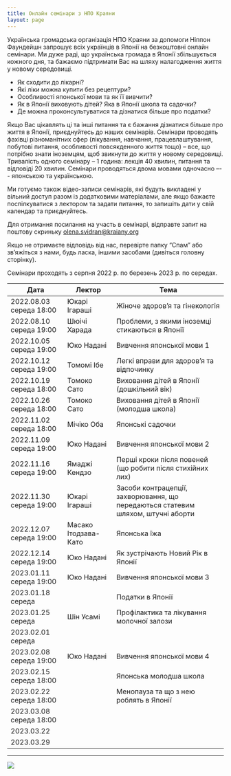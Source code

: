 ```yaml
---
title: Онлайн семінари з НПО Краяни
layout: page
---
```


Українська громадська організація НПО Краяни за допомоги Ніппон Фаундейшн запрошує всіх українців в Японії на безкоштовні онлайн семінари. Ми дуже раді, що українська громада в Японії збільшується кожного дня, та бажаємо підтримати Вас на шляху налагодження життя у новому середовищі.

- Як сходити до лікарні?
- Які ліки можна купити без рецептури?
- Особливості японської мови та як її вивчити?
- Як в Японії виховують дітей? Яка в Японії школа та садочки?
- Де можна проконсультуватися та дізнатися більше про податки?

Якщо Вас цікавлять ці та інші питання та є бажання дізнатися більше про життя в Японії, приєднуйтесь до наших семінарів.  Семінари проводять фахівці різноманітних сфер (лікування, навчання, працевлаштування, побутові питання, особливості повсякденного життя тощо) – все, що потрібно знати іноземцям, щоб звикнути до життя у новому середовищі. Тривалість одного семінару – 1 година: лекція 40 хвилин, питання та відповіді 20 хвилин. Семінари проводяться двома мовами одночасно –-- японською та українською.

Ми готуємо також відео-записи семінарів, які будуть викладені у вільний доступ разом із додатковими матеріалами, але якщо бажаєте поспілкуватися з лектором та задати питання, то запишіть дати у свій календар та приєднуйтесь.

Для отримання посилання на участь в семінарі, відправте запит на поштову скриньку [olena.svidran@kraiany.org](mailto:olena.svidran@kraiany.org)

Якщо не отримаєте відповідь від нас, перевірте папку “Спам” або зв’яжіться з нами, будь ласка, іншими засобами (дивіться головну сторінку).

Семінари проходять з серпня 2022 р. по березень 2023 р. по середах.

| Дата | Лектор | Тема|
|------|--------|-----|
| 2022.08.03 середа 18:00 | Юкарі Ігараші | Жіноче здоров’я та гінекологія |
| 2022.08.10 середа 19:00 |   Шюічі Харада |  Проблеми, з якими іноземці стикаються в Японії |
| 2022.10.05 середа 19:00 |  Юко Надані |  Вивчення японської мови 1 |
| 2022.10.12 середа 19:00 | Томомі Ібе | Легкі вправи для здоров’я та відпочинку |
| 2022.10.19 середа 18:00 | Томоко Сато | Виховання дітей в Японії (дошкільний вік) |
| 2022.10.26 середа 18:00 | Томоко Сато | Виховання дітей в Японії (молодша школа) |
| 2022.11.02 середа 18:00 | Мічіко Оба |  Японські садочки |
| 2022.11.09 середа 19:00 | Юко Надані | Вивчення японської мови 2 |
| 2022.11.16 середа 19:00 | Ямаджі Кендзо | Перші кроки після повеней (що робити після стихійних лих) |
| 2022.11.30 середа 19:00 | Юкарі Ігараші | Засоби контрацепції, захворювання, що передаються статевим шляхом, штучні аборти |
| 2022.12.07 середа 19:00 | Масако Ітодзава-Като | Японська їжа |
| 2022.12.14 середа 19:00 | Юко Надані | Як зустрічають Новий Рік в Японії |
| 2023.01.11 середа 19:00 | Юко Надані | Вивчення японської мови 3 |
| 2023.01.18 середа | | Податки в Японії |
| 2023.01.25 середа | Шін Усамі | Профілактика та лікування молочної залози |
| 2023.02.01 середа | | |
| 2023.02.08 середа 19:00 | Юко Надані | Вивчення японської мови 4 |
| 2023.02.15 середа 18:00 | | Японська молодша школа
| 2023.02.22 середа 18:00 | | Менопауза та що з нею роблять в Японії |
| 2023.03.08 середа 18:00 | | |
| 2023.03.22 | | |
| 2023.03.29 | | |

---

![](/assets/images/supported_by_NF_bottom.png)
